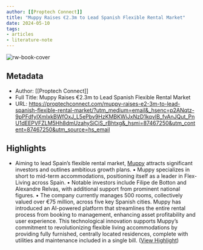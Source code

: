 ```yaml
---
author: [[Proptech Connect]]
title: "Muppy Raises €2.3m to Lead Spanish Flexible Rental Market"
date: 2024-05-10
tags: 
- articles
- literature-note
---
```

![rw-book-cover](https://readwise-assets.s3.amazonaws.com/static/images/article1.be68295a7e40.png)

## Metadata
- Author: [[Proptech Connect]]
- Full Title: Muppy Raises €2.3m to Lead Spanish Flexible Rental Market
- URL: https://proptechconnect.com/muppy-raises-e2-3m-to-lead-spanish-flexible-rental-market/?utm_medium=email&_hsenc=p2ANqtz-9pPFdfyIXmIxkBWfOxJ_L5ePbv9HzKMBKWiJxNzD1kqvIB_fvAnJQut_PnU1dEEPVFZLM5Hh8dmUzahySiCiS_rBhtxg&_hsmi=87467250&utm_content=87467250&utm_source=hs_email

## Highlights
- Aiming to lead Spain’s flexible rental market, [Muppy](https://www.muppy.com/en) attracts significant investors and outlines ambitious growth plans.
  • Muppy specializes in short to mid-term accommodations, positioning itself as a leader in Flex-Living across Spain.
  • Notable investors include Filipe de Botton and Alexandre Relvas, with additional support from prominent national figures.
  • The company currently manages 500 rooms, collectively valued over €75 million, across five key Spanish cities.
  Muppy has introduced an AI-powered platform that streamlines the entire rental process from booking to management, enhancing asset profitability and user experience. This technological innovation supports Muppy’s commitment to revolutionizing flexible living accommodations by providing fully furnished, centrally located residences, complete with utilities and maintenance included in a single bill. ([View Highlight](https://read.readwise.io/read/01hxgz3exzf5bmj9dtygx7b80m))
